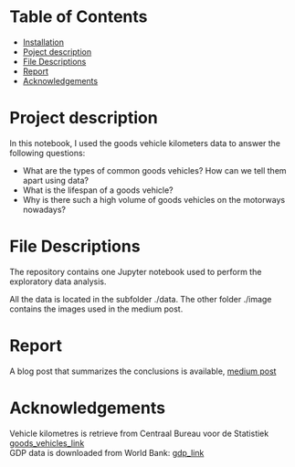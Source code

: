 # Table of Contents

- [Installation](#installation)
- [Poject description](#poject-description)
- [File Descriptions](#file-descriptions)
- [Report](#report)
- [Acknowledgements](#acknowledgements)


# Project description
In this notebook, I used the goods vehicle kilometers data to answer the following questions: 

- What are the types of common goods vehicles? How can we tell them apart using data? 
- What is the lifespan of a goods vehicle? 
- Why is there such a high volume of goods vehicles on the motorways nowadays?

# File Descriptions
The repository contains one Jupyter notebook used to perform the exploratory data analysis. <br/>

All the data is located in the subfolder ./data. The other folder ./image contains the images used in the medium post. 

# Report
A blog post that summarizes the conclusions is available, [medium post](https://medium.com/@jinchaochen/how-did-road-freight-transport-develop-in-the-netherlands-f42502a48047)

# Acknowledgements
Vehicle kilometres is retrieve from Centraal Bureau voor de Statistiek [goods_vehicles_link](https://opendata.cbs.nl/statline/portal.html?_la=en&_catalog=CBS&tableId=84651ENG&_theme=1111)<br/>
GDP data is downloaded from World Bank: [gdp_link](https://data.worldbank.org/country/netherlands)


